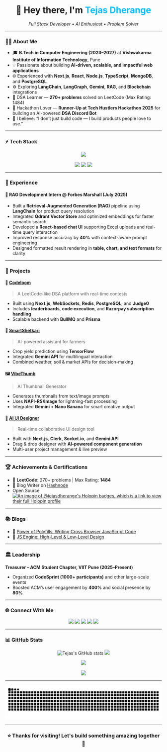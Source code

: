 <h1 align="center">👋 Hey there, I'm <span style="color:#00BFFF;">Tejas Dherange</span></h1>

<p align="center">
  <em>Full Stack Developer • AI Enthusiast • Problem Solver</em>  
</p>

---

### 🧑‍💻 About Me  
- 🎓 **B.Tech in Computer Engineering (2023–2027)** at **Vishwakarma Institute of Information Technology**, Pune  
- 💡 Passionate about building **AI-driven, scalable, and impactful web applications**  
- 🌐 Experienced with **Next.js**, **React**, **Node.js**, **TypeScript**, **MongoDB**, and **PostgreSQL**  
- ⚙️ Exploring **LangChain**, **LangGraph**, **Gemini**, **RAG**, and **Blockchain** integrations  
- 🧠 DSA Learner — **270+ problems** solved on LeetCode (Max Rating: 1484)  
- 🚀 Hackathon Lover — **Runner-Up at Tech Hustlers Hackathon 2025** for building an AI-powered **DSA Discord Bot**  
- 💬 I believe: “I don’t just build code — I build products people love to use.”  

---

### ⚡ Tech Stack  

<p align="center">
  <img src="https://skillicons.dev/icons?i=html,css,js,ts,react,nextjs,nodejs,express,mongodb,postgres,tailwind,prisma,docker,aws,redis,git,github,vercel&theme=dark" />
</p>

<p align="center">
  <img src="https://img.shields.io/badge/-LangChain-000?style=for-the-badge&logo=langchain" />
  <img src="https://img.shields.io/badge/-Gemini-4285F4?style=for-the-badge&logo=google" />
  <img src="https://img.shields.io/badge/-TensorFlow-FF6F00?style=for-the-badge&logo=tensorflow&logoColor=white" />
</p>

---

### 🧩 Experience  

#### 💼 **RAG Development Intern @ Forbes Marshall (July 2025)**  
- Built a **Retrieval-Augmented Generation (RAG)** pipeline using **LangChain** for product query resolution  
- Integrated **Qdrant Vector Store** and optimized embeddings for faster semantic search  
- Developed a **React-based chat UI** supporting Excel uploads and real-time query interaction  
- Improved response accuracy by **40%** with context-aware prompt engineering  
- Designed formatted result rendering in **table, chart, and text formats** for clarity  

---

### 🚀 Projects  

#### 🧱 [Codeloom](https://www.codeloom.software)
> A LeetCode-like DSA platform with real-time contests  
- Built using **Next.js**, **WebSockets**, **Redis**, **PostgreSQL**, and **Judge0**  
- Includes **leaderboards**, **code execution**, and **Razorpay subscription handling**  
- Scalable backend with **BullMQ** and **Prisma**  

#### 🌾 [SmartShetkari](https://github.com/Tejas-Dherange/Agri_Connect)
> AI-powered assistant for farmers  
- Crop yield prediction using **TensorFlow**  
- Integrated **Gemini API** for multilingual interaction  
- Combined weather, soil & market APIs for decision-making  

#### 🖼️ [VibeThumb](https://vibethumb.codeloom.software)
> AI Thumbnail Generator  
- Generates thumbnails from text/image prompts  
- Uses **NAPI-RS/Image** for lightning-fast processing  
- Integrated **Gemini + Nano Banana** for smart creative output  

#### 🎨 [AI UI Designer](https://github.com/Tejas-Dherange/UI-Designer)
> Real-time collaborative UI design tool  
- Built with **Next.js**, **Clerk**, **Socket.io**, and **Gemini API**  
- Drag & drop designer with **AI-powered component generation**  
- Multi-user project management & live preview  

---

### 🏆 Achievements & Certifications  

- 🧠 **LeetCode:** 270+ problems | Max Rating: **1484**  
- 💬 Blog Writer on [Hashnode](https://javascript11.hashnode.dev)
- Open Source [![An image of @tejasdherange's Holopin badges, which is a link to view their full Holopin profile](https://holopin.me/tejasdherange)](https://holopin.io/@tejasdherange)

---

### 📚 Blogs  

- 🔹 [Power of Polyfills: Writing Cross Browser JavaScript Code](https://javascript11.hashnode.dev/the-power-of-polyfills-writing-cross-browser-javascript-code)  
- 🔹 [JS Engine: High-Level & Low-Level Design](https://javascript11.hashnode.dev/javascript-under-the-hood-high-level-and-low-level-design-of-the-js-engine)  

---

### 🏛️ Leadership  

**Treasurer – ACM Student Chapter, VIIT Pune (2025–Present)**  
- Organized **CodeSprint (1000+ participants)** and other large-scale events  
- Boosted ACM’s user engagement by **400%** and social presence by **80%**  

---

### 🌐 Connect With Me  

<p align="center">
  <a href="https://tejas-portfolio.codeloom.software"><img src="https://img.shields.io/badge/Portfolio-%23000000.svg?&style=for-the-badge&logo=vercel&logoColor=white" /></a>
  <a href="https://www.linkedin.com/in/tejas-dherange-54a6a627b"><img src="https://img.shields.io/badge/LinkedIn-%230077B5.svg?&style=for-the-badge&logo=linkedin&logoColor=white" /></a>
  <a href="https://leetcode.com/u/Tejas_Dherange"><img src="https://img.shields.io/badge/LeetCode-%23FFA116.svg?&style=for-the-badge&logo=leetcode&logoColor=black" /></a>
  <a href="https://github.com/Tejas-Dherange"><img src="https://img.shields.io/badge/GitHub-%23181717.svg?&style=for-the-badge&logo=github&logoColor=white" /></a>
  <a href="https://javascript11.hashnode.dev"><img src="https://img.shields.io/badge/Blog-%231572B6.svg?&style=for-the-badge&logo=hashnode&logoColor=white" /></a>
</p>

---

### 📊 GitHub Stats  

<p align="center">
  <img src="https://github-readme-stats.vercel.app/api?username=Tejas-Dherange&show_icons=true&theme=radical" alt="Tejas's GitHub stats" height="180em" />
  <img src="https://github-readme-streak-stats.herokuapp.com/?user=Tejas-Dherange&theme=radical" height="180em" />
</p>

<p align="center">
  <img src="https://github-readme-stats.vercel.app/api/top-langs/?username=Tejas-Dherange&layout=compact&theme=radical" height="180em" />
</p>

<p align="center">
  <img src="https://github-profile-trophy.vercel.app/?username=Tejas-Dherange&theme=onedark&row=1&column=6" />
</p>

---

<p align="center">
  <img src="https://raw.githubusercontent.com/Tejas-Dherange/Tejas-Dherange/output/snake.svg" alt="Snake animation" />
</p>



---

<h3 align="center">⭐ Thanks for visiting! Let's build something amazing together 🚀</h3>
